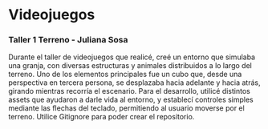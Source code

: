 
# Videojuegos 
### Taller 1 Terreno - Juliana Sosa 

Durante el taller de videojuegos que realicé, creé un entorno que simulaba una granja, con diversas estructuras y animales distribuidos a lo largo del terreno. Uno de los elementos principales fue un cubo que, desde una perspectiva en tercera persona, se desplazaba hacia adelante y hacia atrás, girando mientras recorría el escenario. Para el desarrollo, utilicé distintos assets que ayudaron a darle vida al entorno, y establecí controles simples mediante las flechas del teclado, permitiendo al usuario moverse por el terreno.
Utilice Gitignore para poder crear el repositorio.
